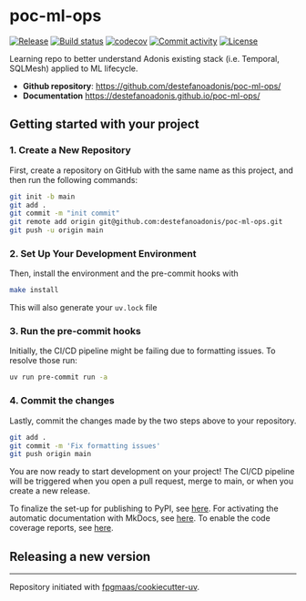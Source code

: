 # poc-ml-ops

[![Release](https://img.shields.io/github/v/release/destefanoadonis/poc-ml-ops)](https://img.shields.io/github/v/release/destefanoadonis/poc-ml-ops)
[![Build status](https://img.shields.io/github/actions/workflow/status/destefanoadonis/poc-ml-ops/main.yml?branch=main)](https://github.com/destefanoadonis/poc-ml-ops/actions/workflows/main.yml?query=branch%3Amain)
[![codecov](https://codecov.io/gh/destefanoadonis/poc-ml-ops/branch/main/graph/badge.svg)](https://codecov.io/gh/destefanoadonis/poc-ml-ops)
[![Commit activity](https://img.shields.io/github/commit-activity/m/destefanoadonis/poc-ml-ops)](https://img.shields.io/github/commit-activity/m/destefanoadonis/poc-ml-ops)
[![License](https://img.shields.io/github/license/destefanoadonis/poc-ml-ops)](https://img.shields.io/github/license/destefanoadonis/poc-ml-ops)

Learning repo to better understand Adonis existing stack (i.e. Temporal, SQLMesh) applied to ML lifecycle.

- **Github repository**: <https://github.com/destefanoadonis/poc-ml-ops/>
- **Documentation** <https://destefanoadonis.github.io/poc-ml-ops/>

## Getting started with your project

### 1. Create a New Repository

First, create a repository on GitHub with the same name as this project, and then run the following commands:

```bash
git init -b main
git add .
git commit -m "init commit"
git remote add origin git@github.com:destefanoadonis/poc-ml-ops.git
git push -u origin main
```

### 2. Set Up Your Development Environment

Then, install the environment and the pre-commit hooks with

```bash
make install
```

This will also generate your `uv.lock` file

### 3. Run the pre-commit hooks

Initially, the CI/CD pipeline might be failing due to formatting issues. To resolve those run:

```bash
uv run pre-commit run -a
```

### 4. Commit the changes

Lastly, commit the changes made by the two steps above to your repository.

```bash
git add .
git commit -m 'Fix formatting issues'
git push origin main
```

You are now ready to start development on your project!
The CI/CD pipeline will be triggered when you open a pull request, merge to main, or when you create a new release.

To finalize the set-up for publishing to PyPI, see [here](https://fpgmaas.github.io/cookiecutter-uv/features/publishing/#set-up-for-pypi).
For activating the automatic documentation with MkDocs, see [here](https://fpgmaas.github.io/cookiecutter-uv/features/mkdocs/#enabling-the-documentation-on-github).
To enable the code coverage reports, see [here](https://fpgmaas.github.io/cookiecutter-uv/features/codecov/).

## Releasing a new version



---

Repository initiated with [fpgmaas/cookiecutter-uv](https://github.com/fpgmaas/cookiecutter-uv).
